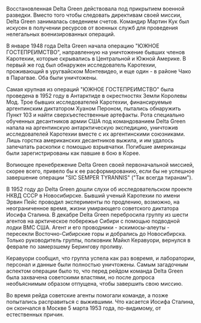 Восстановленная Delta Green действовала под прикрытием военной разведки. Вместо того чтобы следовать директивам своей миссии, Delta Green занималась сведением счетов. Командир Мартин Кук был искусен в получении ресурсов от военных служб для проведения нелегальных военизированных операций.

В январе 1948 года Delta Green начала операцию "ЮЖНОЕ ГОСТЕПРЕИМСТВО", направленную на уничтожение бывших членов Каротехии, которые скрывались в Центральной и Южной Америке. В первый же год был обнаружен исследователь Каротехии, проживающий в уругвайском Монтевидео, и еще один - в районе Чако в Парагвае. Оба были уничтожены.

Самая крупная из операций "ЮЖНОЕ ГОСТЕПРЕИМСТВО" была проведена в 1952 году в Антарктиде в окрестностях Земли Королевы Мод. Трое бывших исследователей Каротехии, финансируемые аргентинским диктатором Хуаном Пероном, пытались обнаружить Пункт 103 и найти сверхъестественные артефакты. Рота специально обученных десантников армии США под командованием Delta Green напала на аргентинскую антарктическую экспедицию, уничтожив исследователей Каротехии вместе с их аргентинскими союзниками. Лишь горстка американских десантников выжила, и им удалось запечатать раскопки с помощью взрывчатки. Погибшие американцы были зарегистрированы как павшие в бою в Корее.

Вопиющее пренебрежение Delta Green своей первоначальной миссией, скорее всего, привело бы к ее расформированию, если бы не успешное завершение операции "SIC SEMPER TYRANNIS" ("Так всегда тиранам").

В 1952 году до Delta Green дошли слухи об исследовательском проекте НКВД СССР в Новосибирске. Бывший ученый Каротехии по имени Эрвин Пейс проводил эксперименты по продлению, возможно, на неограниченное время, жизни умирающего советского диктатора Иосифа Сталина. В декабре Delta Green перебросила группу из шести агентов на арктическое побережье Сибири с помощью подводной лодки ВМС США. Агент и его проводники - эскимосы-алеуты - пересекли Восточно-Сибирские горы и добрались до Новосибирска. Только руководитель группы, полковник Майкл Керавуори, вернулся в феврале по замерзшему Берингову проливу.

Керавуори сообщил, что группа успела как раз вовремя, и лаборатории, персонал и данные были полностью уничтожены. Самым загадочным аспектом операции было то, что перед рейдом команда Delta Green была захвачена советскими властями, но после допроса необъяснимым образом отпущена, чтобы завершить свою миссию.

Во время рейда советские агенты помогали команде, а позже попытались расправиться с выжившими. Что касается Иосифа Сталина, он скончался в Москве 5 марта 1953 года, по-видимому, от естественных причин.